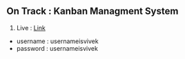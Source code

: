 ## On Track : Kanban Managment System

1. Live : [Link](https://ontrack-gdc.netlify.app/)
- username : usernameisvivek
- password : usernameisvivek
